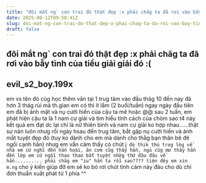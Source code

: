 ```yaml
---
title: "đôi mắt ng` con trai đó thật đẹp :x phải chăg ta đã rơi vào bẫy tình của tiểu giải giải đó :("
date: 2025-06-12T09:50:41Z
slug: doi-mat-ng-con-trai-do-that-dep-x-phai-chag-ta-da-roi-vao-bay-tinh-cua-tieu-giai-giai-do
draft: false
---
```


## đôi mắt ng` con trai đó thật đẹp :x phải chăg ta đã rơi vào bẫy tình của tiểu giải giải đó :(

## evil_s2_boy.199x

em vs tên đó cùg học thêm văn tại 1 trug tâm vào đầu thág 10 đến nay đã hơn 3 thág rùi mà th.gian em có thì ít lắm (2 buổi/tuần)
ngay ngày đầu tiên em đã bị ánh mặt và nụ cười hiền của cậu ta mê hoặc @@
sau 2 tuần, em phát hiện cậu ta là 1 nam cự giải và tìm hiểu tính cách của chòm sao t4 này
kết quả em đạt dc lại chỉ là nữ thiên bình và nam cự giải ko hợp nhau......thật sự nản luôn 
nhưg rồi ngày hsau đến trug tâm, bắt gặp nụ cười hiền và ánh mắt tuyệt đẹp đó (tuy ko dành cho em mà dành cho thằg bạn thân bê đê ngồi cạnh hắn) nhưg em vẫn cảm thấy có chút j` đó thik thú trog lòg
về nhà em cứ nghĩ đến hắn hoài, ăn cơm cũg thấy hắn, ngủ cũg mơ thấy hắn
đến lớp em cứ ngồi thao thao bất tuyệt nhữg thứ đâu đâu về hắn..........
phải chăg em "iu" hắn ta rồi sao????
tiện đêy em xin m.ng` cho ý kiến giúp đỡ 
em sẽ ko bỏ rơi chút tình cảm này đâu cho dù chỉ đơn thuần xuất phát từ 1 phía ^^